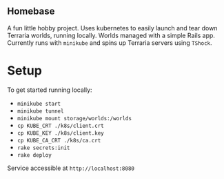 Homebase
---

A fun little hobby project. Uses kubernetes to easily launch and tear down Terraria worlds, running locally. Worlds managed with a simple Rails app. Currently runs with `minikube` and spins up Terraria servers using `TShock`.

Setup
===

To get started running locally:

* `minikube start`
* `minikube tunnel`
* `minikube mount storage/worlds:/worlds`
* `cp KUBE_CRT ./k8s/client.crt`
* `cp KUBE_KEY ./k8s/client.key`
* `cp KUBE_CA_CRT ./k8s/ca.crt`
* `rake secrets:init`
* `rake deploy`

Service accessible at `http://localhost:8080`